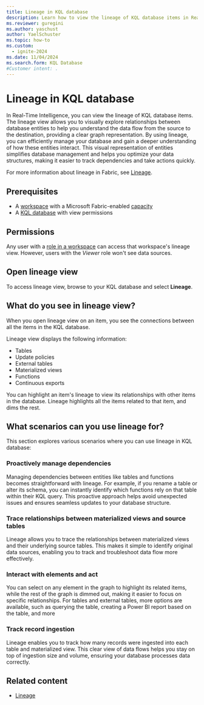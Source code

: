 ```yaml
---
title: Lineage in KQL database
description: Learn how to view the lineage of KQL database items in Real-Time Intelligence.
ms.reviewer: guregini
ms.author: yaschust
author: YaelSchuster
ms.topic: how-to
ms.custom:
  - ignite-2024
ms.date: 11/04/2024
ms.search.form: KQL Database
#Customer intent: .
---
```

# Lineage in KQL database

In Real-Time Intelligence, you can view the lineage of KQL database items. The lineage view allows you to visually explore relationships between database entities to help you understand the data flow from the source to the destination, providing a clear graph representation. By using lineage, you can efficiently manage your database and gain a deeper understanding of how these entities interact. This visual representation of entities simplifies database management and helps you optimize your data structures, making it easier to track dependencies and take actions quickly.

For more information about lineage in Fabric, see [Lineage](../governance/lineage.md).

## Prerequisites

* A [workspace](../get-started/create-workspaces.md) with a Microsoft Fabric-enabled [capacity](../enterprise/licenses.md#capacity)
* A [KQL database](create-database.md) with view permissions

## Permissions

Any user with a [role in a workspace](../get-started/roles-workspaces.md) can access that workspace's lineage view. However, users with the *Viewer* role won't see data sources.

## Open lineage view

To access lineage view, browse to your KQL database and select **Lineage**.

## What do you see in lineage view?

When you open lineage view on an item, you see the connections between all the items in the KQL database.

<!-- Image of Lineage view -->

Lineage view displays the following information:

* Tables
* Update policies
* External tables
* Materialized views
* Functions
* Continuous exports

You can highlight an item's lineage to view its relationships with other items in the database. Lineage highlights all the items related to that item, and dims the rest.

## What scenarios can you use lineage for?

This section explores various scenarios where you can use lineage in KQL database:

### Proactively manage dependencies

Managing dependencies between entities like tables and functions becomes straightforward with lineage. For example, if you rename a table or alter its schema, you can instantly identify which functions rely on that table within their KQL query. This proactive approach helps avoid unexpected issues and ensures seamless updates to your database structure.

### Trace relationships between materialized views and source tables

Lineage allows you to trace the relationships between materialized views and their underlying source tables. This makes it simple to identify original data sources, enabling you to track and troubleshoot data flow more effectively.

### Interact with elements and act

You can select on any element in the graph to highlight its related items, while the rest of the graph is dimmed out, making it easier to focus on specific relationships. For tables and external tables, more options are available, such as querying the table, creating a Power BI report based on the table, and more

### Track record ingestion

Lineage enables you to track how many records were ingested into each table and materialized view. This clear view of data flows helps you stay on top of ingestion size and volume, ensuring your database processes data correctly.

## Related content

* [Lineage](../governance/lineage.md)
